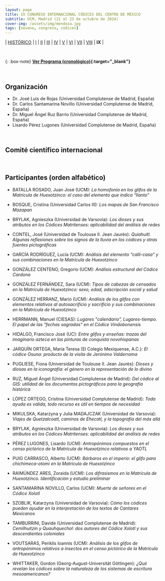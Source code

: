 ```yaml
---
layout: page
title: IX CONGRESO INTERNACIONAL CÓDICES DEL CENTRO DE MÉXICO
subtitle: UCM, Madrid (21 al 23 de octubre de 2024)
cover-img: /assets/img/mendoza.jpg
tags: [noveno, congreso, códices]
---
```


| [HISTÓRICO](/congresos/codices/historico) | [I](/congresos/codices/i) | [II](/congresos/codices/ii) | [III](/congresos/codices/iii) | [IV](/congresos/codices/iv) | [V](/congresos/codices/v) | [VI](/congresos/codices/vi) | [VII](/congresos/codices/vii) | [VIII](/congresos/codices/viii) | **IX** |

<br/>

{: .box-note}
**[Ver Programa (cronológico)](/congresos/codices/ix/docs/IX-Congreso-2024.pdf){:target="_blank"}**

<br/>

## Organización

 - Dr. José Luis de Rojas (Universidad Complutense de Madrid, España)
 - Dr. Carlos Santamarina Novillo (Universidad Complutense de Madrid, España)
 - Dr. Miguel Ángel Ruz Barrio (Universidad Complutense de Madrid, España)
 - Lisardo Pérez Lugones (Universidad Complutense de Madrid, España)

<br/>

## Comité científico internacional

<br/>

## Participantes (orden alfabético)

- BATALLA ROSADO, Juan José (UCM): *La homofonía en los glifos de la Matrícula de Huexotzinco: el caso del elemento que indica “llanto”*

- BOSQUE, Cristina (Universidad Carlos III): *Los mapas de San Francisco Mazapan*

- BRYLAK, Agnieszka (Universidad de Varsovia): *Los dioses y sus atributos en los Códices Matritenses: aplicabilidad del análisis de redes*

- CONTEL, José (Universidad de Toulouse II. Jean Jaurès): *Quiahuitl. Algunas reflexiones sobre los signos de la lluvia en los códices y otras fuentes pictográficas*

- GARCÍA RODRÍGUEZ, Lucía (UCM): *Análisis del elemento “calli-casa” y sus combinaciones en la Matrícula de Huexotzinco*

- GONZÁLEZ CENTENO, Gregorio (UCM): *Análisis estructural del Códice Cardona*

- GONZÁLEZ FERNÁNDEZ, Sara (UCM): *Tipos de cabezas de censados en la Matrícula de Huexotzinco: sexo, edad, adscripción social y salud*

- GONZÁLEZ HERRANZ, Mario (UCM): *Análisis de los glifos con elementos relativos al autosacrificio y sacrificio y sus combinaciones en la Matrícula de Huexotzinco*

- HERRMANN, Manuel (CIESAS): *Lugares "calendario", Lugares-tiempo. El papel de las "fechas sagradas" en el Códice Vindobonensis*

- HIDALGO, Francisco José (UC): *Entre glifos y enseñas: trazas del imaginario azteca en las pinturas de conquista novohispanas*

- JARQUÍN ORTEGA, María Teresa (El Colegio Mexiquense, A.C.): *El códice Osuna: producto de la visita de Jerónimo Valderrama*

- PUGLIESE, Fiona (Universidad de Toulouse II. Jean Jaurès): *Dioses y diosas en la iconografía: el género en la representación de lo divino*

- RUZ, Miguel Ángel (Universidad Complutense de Madrid): *Del códice al GIS: utilidad de los documentos pictográficos para la geografía histórica*

- LÓPEZ ORTEGO, Cristina (Universidad Complutense de Madrid): *Toda ayuda es válida, todo recurso es útil en tiempos de necesidad*

- MIKULSKA, Katarzyna y Julia MADAJCZAK (Universidad de Varsovia): *Viajes de Quetzalcoatl, caminos de Ehecatl, y la topografía del más allá*

- BRYLAK, Agnieszka (Universidad de Varsovia): *Los dioses y sus atributos en los Códices Matritenses: aplicabilidad del análisis de redes*

- PÉREZ LUGONES, Lisardo (UCM): *Antropónimos compuestos en el censo pictórico de la Matrícula de Huexotzinco relativos a YAOTL*

- PUIG CARRASCO, Alberto (UCM): *Bárbaros en el imperio: el glifo para chichimeca-otomí en la Matrícula de Huexotzinco*

- RAIMÚNDEZ ARES, Zoraida (UCM): *Los difrasismos en la Matrícula de Huexotzinco. Identificación y estudio preliminar*

- SANTAMARINA NOVILLO, Carlos (UCM): *Muerte de señores en el Códice Xolotl*

- SZOBLIK, Katarzyna (Universidad de Varsovia): *Cómo los códices pueden ayudar en la interpretación de los textos de Cantares Mexicanos*

- TAMBURRINI, Davide (Universidad Complutense de Madrid): *Cemilhuitzin y Quauhquechol: dos autores del Códice Xolotl y sus descendientes coloniales*

- VOUTSARAS, Periklis Ioannis (UCM): *Análisis de los glifos de antropónimos relativos a insectos en el censo pictórico de la Matrícula de Huexotzinco*

- WHITTAKER, Gordon (Georg-August-Universität Göttingen): *¿Qué revelan los códices sobre la naturaleza de los sistemas de escritura mesoamericanos?*
